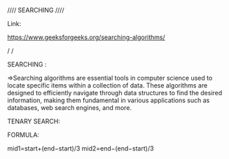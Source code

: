 ////               SEARCHING ////


Link:

https://www.geeksforgeeks.org/searching-algorithms/


/                       /


SEARCHING :

=>Searching algorithms are essential tools in computer science used to locate specific items within a collection of data. These algorithms are designed to efficiently navigate through data structures to find the desired information, making them fundamental in various applications such as databases, web search engines, and more.


TENARY SEARCH:

FORMULA:

mid1=start+(end−start)/3 
mid2=end−(end−start)/3


​
 







